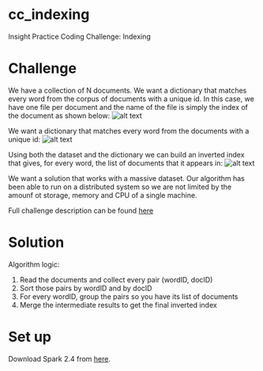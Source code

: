 # cc_indexing
Insight Practice Coding Challenge: Indexing

# Challenge
We have a collection of N documents. We want a dictionary that matches every word from the corpus of documents with a unique id. In this case, we have one file per document and the name of the file is simply the index of the document as shown below:
![alt text](https://github.com/thecolorkeo/cc_indexing/figures/Documents.png)

We want a dictionary that matches every word from the documents with a unique id:
![alt text](https://github.com/thecolorkeo/cc_indexing/figures/Dictionary.png)

Using both the dataset and the dictionary we can build an inverted index that gives, for every word, the list of documents that it appears in:
![alt text](https://github.com/thecolorkeo/cc_indexing/figures/InvertedIndex.png)

We want a solution that works with a massive dataset. Our algorithm has been able to run on a distributed system so we are not limited by the amounf ot storage, memory and CPU of a single machine.

Full challenge description can be found [here](https://github.com/Samariya57/coding_challenges/blob/master/challenge.pdf)

# Solution
Algorithm logic:
1. Read the documents and collect every pair (wordID, docID)
2. Sort those pairs by wordID and by docID
3. For every wordID, group the pairs so you have its list of documents
4. Merge the intermediate results to get the final inverted index

# Set up
Download Spark 2.4 from [here](http://apache.mirrors.tds.net/spark/spark-2.4.0/).
